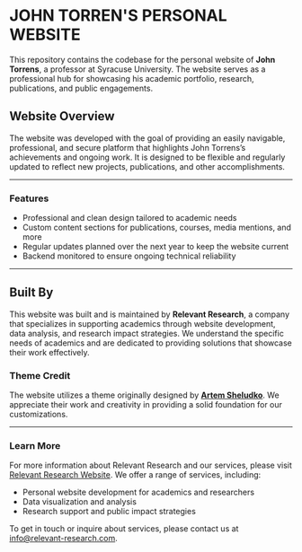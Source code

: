 # JOHN TORREN'S PERSONAL WEBSITE

This repository contains the codebase for the personal website of **John Torrens**, a professor at Syracuse University. The website serves as a professional hub for showcasing his academic portfolio, research, publications, and public engagements.

## Website Overview

The website was developed with the goal of providing an easily navigable, professional, and secure platform that highlights John Torrens’s achievements and ongoing work. It is designed to be flexible and regularly updated to reflect new projects, publications, and other accomplishments.

---

### Features
- Professional and clean design tailored to academic needs
- Custom content sections for publications, courses, media mentions, and more
- Regular updates planned over the next year to keep the website current
- Backend monitored to ensure ongoing technical reliability

---

## Built By

This website was built and is maintained by **Relevant Research**, a company that specializes in supporting academics through website development, data analysis, and research impact strategies. We understand the specific needs of academics and are dedicated to providing solutions that showcase their work effectively.

### Theme Credit

The website utilizes a theme originally designed by **[Artem Sheludko](https://jekyllthemes.io/developers/artem-sheludko)**. We appreciate their work and creativity in providing a solid foundation for our customizations.

---

### Learn More

For more information about Relevant Research and our services, please visit [Relevant Research Website](https://www.relevant-research.com). We offer a range of services, including:
- Personal website development for academics and researchers
- Data visualization and analysis
- Research support and public impact strategies

To get in touch or inquire about services, please contact us at [info@relevant-research.com](mailto:info@relevant-research.com).
